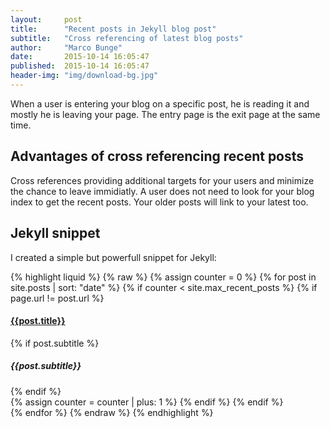 ```yaml
---
layout:     post
title:      "Recent posts in Jekyll blog post"
subtitle:   "Cross referencing of latest blog posts"
author:     "Marco Bunge"
date:       2015-10-14 16:05:47
published:  2015-10-14 16:05:47
header-img: "img/download-bg.jpg"
---
```


When a user is entering your blog on a specific post, he is reading it and mostly he is leaving your page. The entry page is
the exit page at the same time.

## Advantages of cross referencing recent posts

Cross references providing additional targets for your users and minimize the chance to leave immidiatly. A user does not need 
to look for your blog index to get the recent posts. Your older posts will link to your latest too.

## Jekyll snippet

I created a simple but powerfull snippet for Jekyll:

{% highlight liquid %}
{% raw %}
{% assign counter = 0 %}
{% for post in site.posts | sort: "date" %}
    {% if counter < site.max_recent_posts %}
        {% if page.url != post.url %}
            <article class="col-xs-12 col-md-4">
                <h4><a href="{{post.url | prepend: site.baseurl}}">{{post.title}}</a></h4>
                {% if post.subtitle %}<h5>{{post.subtitle}}</h5>{% endif %}  
            </article>
            {% assign counter = counter | plus: 1 %}
        {% endif %}
    {% endif %}    
{% endfor %}
{% endraw %} 
{% endhighlight %}
